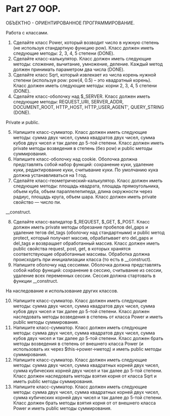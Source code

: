 ﻿# Part 27 OOP.

ОБЪЕКТНО - ОРИЕНТИРОВАННОЕ ПРОГРАММИРОВАНИЕ.

Работа с классами.

1. Сделайте класс Power, который возводит число в нужную степень (не используя стандартную функцию pow). Класс должен иметь следующие методы: 2, 3, 4, 5 степени (DONE).
2. Сделайте класс-калькулятор. Класс должен иметь следующие методы: сложение, вычитание, умножение, деление. Каждый метод должен принимать параметром два числа (DONE).
3. Сделайте класс Sqrt, который извлекает из числа корень нужной степени (используя pow: pow(4, 0.5) – это квадратный корень). Класс должен иметь следующие методы: корни 2, 3, 4, 5 степени (DONE).
4. Сделайте класс-оболочку над $_SERVER. Класс должен иметь следующие методы: REQUEST_URI, SERVER_ADDR, DOCUMENT_ROOT, HTTP_HOST, HTTP_USER_AGENT', QUERY_STRING (DONE).

Private и public.

5. Напишите класс-сумматор. Класс должен иметь следующие методы: сумма двух чисел, сумма квадратов двух чисел, сумма кубов двух чисел и так далее до 5-той степени. Класс должен иметь private методы возведения в степень (без pow) и
   public методы суммирования.
6. Напишите класс-оболочку над cookie. Оболочка должна представлять собой набор функций: сохранение куки, удаление куки, редактирование куки, считывание куки. По умолчанию кука должна устанавливаться на 1 год.
7. Сделайте класс-геометрический-калькулятор. Класс должен иметь следующие методы: площадь квадрата, площадь прямоугольника, объем куба, объем параллелепипеда, длина окружности через радиус, 
   площадь круга, объем шара. Класс должен иметь private свойство — число пи.

__construct.

8. Сделайте класс-валидатор $_REQUEST, $_GET, $_POST. Класс должен иметь private методы обрезание пробелов del_gaps и удаление тегов del_tags (оболочку над стандартными) и public метод protect, который получает массив, обрабатывает
   его del_gaps и del_tags и возвращает обработанный массив.  Класс должен иметь public свойства request, post, get, в которых хранятся соответствующие обработанные массивы. Обработка должна происходить при
   инициализации класса (то есть в __construct).
9. Напишите оболочку над сессиями. Оболочка должна представлять собой набор функций: сохранение в сессию, считывание из сессии, удаление всех переменных сессии. Сессия должна стартовать в функции __construct.

На наследование и использование других классов.

10. Напишите класс-сумматор. Класс должен иметь следующие методы: сумма двух чисел, сумма квадратов двух чисел, сумма кубов двух чисел и так далее до 5-той степени. Класс должен наследовать 
	методы возведения в степень от класса Power и иметь public методы суммирования.
11. Напишите класс-сумматор. Класс должен иметь следующие методы: сумма двух чисел, сумма квадратов двух чисел, сумма кубов двух чисел и так далее до 5-той степени. Класс должен брать методы 
	возведения в степень от внешнего класса Power (и использовать их через $this->power->метод) и иметь public методы суммирования.
12. Напишите класс-сумматор. Класс должен иметь следующие методы: сумма двух чисел, сумма квадратных корней двух чисел, сумма кубических корней двух чисел и так далее до 5-той степени. Класс 
	должен наследовать методы взятия корня от класса Sqrt и иметь public методы суммирования.
13. Напишите класс-сумматор. Класс должен иметь следующие методы: сумма двух чисел, сумма квадратных корней двух чисел, сумма кубических корней двух чисел и так далее до 5-той степени. Класс 
	должен брать методы взятия корня от от внешнего класса Power и иметь public методы суммирования.
